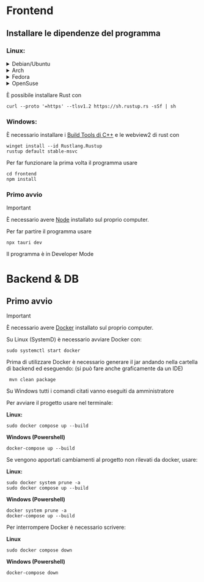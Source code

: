 # Frontend

## Installare le dipendenze del programma

### Linux:

<details>
<summary>Debian/Ubuntu</summary>

```shell
sudo apt update
sudo apt install libwebkit2gtk-4.0-dev \
    build-essential \
    curl \
    wget \
    file \
    libssl-dev \
    libgtk-3-dev \
    libayatana-appindicator3-dev \
    librsvg2-dev
```
</details>
<details>
<summary>Arch</summary>

```shell
sudo pacman -Syu
sudo pacman -S --needed \
    webkit2gtk \
    base-devel \
    curl \
    wget \
    file \
    openssl \
    appmenu-gtk-module \
    gtk3 \
    libappindicator-gtk3 \
    librsvg \
    libvips
```
</details>
<details>
<summary>Fedora</summary>

```shell
sudo dnf check-update
sudo dnf install webkit2gtk4.0-devel \
    openssl-devel \
    curl \
    wget \
    file \
    libappindicator-gtk3-devel \
    librsvg2-devel
sudo dnf group install "C Development Tools and Libraries"
```
</details>
<details> 
<summary>OpenSuse</summary>

```shell
sudo zypper up
sudo zypper in webkit2gtk3-soup2-devel \
    libopenssl-devel \
    curl \
    wget \
    file \
    libappindicator3-1 \
    librsvg-devel
sudo zypper in -t pattern devel_basis
```
</details>

È possibile installare Rust con

```shell
curl --proto '=https' --tlsv1.2 https://sh.rustup.rs -sSf | sh
```

### Windows:

È necessario installare i [Build Tools di C++](https://visualstudio.microsoft.com/visual-cpp-build-tools/)
e le webview2 di rust con

```shell
winget install --id Rustlang.Rustup
rustup default stable-msvc
```

Per far funzionare la prima volta il programma usare

```shell
cd frontend
npm install

```
### Primo avvio
>[!Important]
> È necessario avere [Node](https://nodejs.org/en) installato sul proprio computer.

Per far partire il programma usare 

```shell
npx tauri dev
```

Il programma è in Developer Mode

# Backend & DB

## Primo avvio
> [!important]
> È necessario avere [Docker](https://docs.docker.com/engine/install/) installato sul proprio computer.

Su Linux (SystemD) è necessario avviare Docker con:
```shell
sudo systemctl start docker
```

Prima di utilizzare Docker è necessario generare il jar andando nella cartella di backend ed eseguendo: (si può
fare anche graficamente da un IDE)
```shell
 mvn clean package
 ```

Su Windows tutti i comandi citati vanno eseguiti da amministratore

Per avviare il progetto usare nel terminale:

**Linux:**
```shell
sudo docker compose up --build
```
**Windows (Powershell)**
```shell
docker-compose up --build
```

Se vengono apportati cambiamenti al progetto non rilevati da docker, usare:

**Linux:**
```shell
sudo docker system prune -a
sudo docker compose up --build
```
**Windows (Powershell)**
```shell
docker system prune -a
docker-compose up --build
```

Per interrompere Docker è necessario scrivere:

**Linux**
```shell
sudo docker compose down
```
**Windows (Powershell)**
```shell
docker-compose down
```
